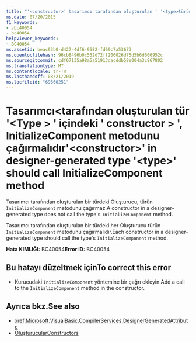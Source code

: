 ```yaml
---
title: "'<constructor>' tasarımcı tarafından oluşturulan ' '<type>türündeki ' ', InitializeComponent metodunu çağırmalıdır"
ms.date: 07/20/2015
f1_keywords:
- vbc40054
- bc40054
helpviewer_keywords:
- BC40054
ms.assetid: beac93b0-d427-4df6-9582-fd69c7a53673
ms.openlocfilehash: 96cb8496b0c552d72ff206026d75d5b6d606952c
ms.sourcegitcommit: cdf67135a98a5a51913dacddb58e004a3c867802
ms.translationtype: MT
ms.contentlocale: tr-TR
ms.lasthandoff: 08/21/2019
ms.locfileid: "69660251"
---
```

# <a name="constructor-in-designer-generated-type-type-should-call-initializecomponent-method"></a><span data-ttu-id="4c138-102">Tasarımcı\<tarafından oluşturulan tür '\<Type > ' içindeki ' constructor > ', InitializeComponent metodunu çağırmalıdır</span><span class="sxs-lookup"><span data-stu-id="4c138-102">'\<constructor>' in designer-generated type '\<type>' should call InitializeComponent method</span></span>
<span data-ttu-id="4c138-103">Tasarımcı tarafından oluşturulan bir türdeki Oluşturucu, türün `InitializeComponent` metodunu çağırmaz.</span><span class="sxs-lookup"><span data-stu-id="4c138-103">A constructor in a designer-generated type does not call the type's `InitializeComponent` method.</span></span>  
  
 <span data-ttu-id="4c138-104">Tasarımcı tarafından oluşturulan bir türdeki her Oluşturucu türün `InitializeComponent` metodunu çağırmalıdır.</span><span class="sxs-lookup"><span data-stu-id="4c138-104">Each constructor in a designer-generated type should call the type's `InitializeComponent` method.</span></span>  
  
 <span data-ttu-id="4c138-105">**Hata KIMLIĞI:** BC40054</span><span class="sxs-lookup"><span data-stu-id="4c138-105">**Error ID:** BC40054</span></span>  
  
## <a name="to-correct-this-error"></a><span data-ttu-id="4c138-106">Bu hatayı düzeltmek için</span><span class="sxs-lookup"><span data-stu-id="4c138-106">To correct this error</span></span>  
  
- <span data-ttu-id="4c138-107">Kurucudaki `InitializeComponent` yöntemine bir çağrı ekleyin.</span><span class="sxs-lookup"><span data-stu-id="4c138-107">Add a call to the `InitializeComponent` method in the constructor.</span></span>  
  
## <a name="see-also"></a><span data-ttu-id="4c138-108">Ayrıca bkz.</span><span class="sxs-lookup"><span data-stu-id="4c138-108">See also</span></span>

- <xref:Microsoft.VisualBasic.CompilerServices.DesignerGeneratedAttribute>
- [<span data-ttu-id="4c138-109">Oluşturucular</span><span class="sxs-lookup"><span data-stu-id="4c138-109">Constructors</span></span>](../programming-guide/concepts/object-oriented-programming.md#constructors)
